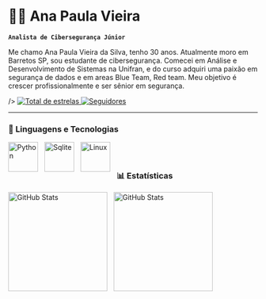 # 👸🏻 Ana Paula Vieira

**`Analista de Cibersegurança Júnior`**

Me chamo Ana Paula Vieira da Silva, tenho 30 anos. Atualmente moro em Barretos SP, sou estudante de cibersegurança. Comecei em Análise e Desenvolvimento de Sistemas na Unifran, e do curso adquiri uma paixão em segurança de dados e  em areas Blue Team, Red team.  Meu objetivo é crescer profissionalmente e ser sênior em segurança.

  />
    </a> 
    <a href="https://github.com/Ana-Paula-7">
        <img 
            alt="Total de estrelas" 
            title="Total de estrelas GitHub" 
            src="https://custom-icon-badges.demolab.com/github/stars/Ana-Paula-7?color=purple&style=for-the-badge&labelColor=purple&logo=star&label=estrelas"
        />
    </a>
    <a href="https://github.com/Ana-Paula-7">
        <img 
            alt="Seguidores" 
            title="Me siga no GitHub" 
            src="https://custom-icon-badges.demolab.com/github/followers/Ana-PAula-7?color=236ad3&labelColor=blue&style=for-the-badge&logo=github&label=Seguidores&logoColor=white"
        />
    </a>
</p>

---

### 🤖 Linguagens e Tecnologias

<img 
    align="left" 
    alt="Python"
    title="Python" 
    width="60px" 
    style="padding-right: 10px;" 
    src="https://cdn.jsdelivr.net/gh/devicons/devicon@latest/icons/python/python-original.svg" />

<img 
    align="left" 
    alt="Sqlite" 
    title="Sqlite"
    width="60px" 
    style="padding-right: 10px;" 
    src="https://cdn.jsdelivr.net/gh/devicons/devicon@latest/icons/sqlite/sqlite-original.svg" />

   <img 
    align="left" 
    alt="Linux" 
    title="Linux"
    width="60px" 
    style="padding-right: 10px;" 
    src="https://cdn.jsdelivr.net/gh/devicons/devicon@latest/icons/linux/linux-original.svg" />
          
          
<br/>
<br/>

### 📊 Estatísticas

<p>
  <img 
    align="left" 
    alt="GitHub Stats" 
    height="200" 
    style="padding-right: 10px;" 
    src="https://github-readme-stats.vercel.app/api?username=Ana-Paula-7&show_icons=true&theme=tokyonight&include_all_commits=true&locale=pt-br" 
  />






<img 
      align="left" 
      alt="GitHub Stats" 
      height="200" 
      src="https://github-readme-stats.vercel.app/api/top-langs/?username=Ana-Paula-7&theme=tokyonight&layout=compact&custom_title=Tecnologias&langs_count=9" 
  />

</p>
